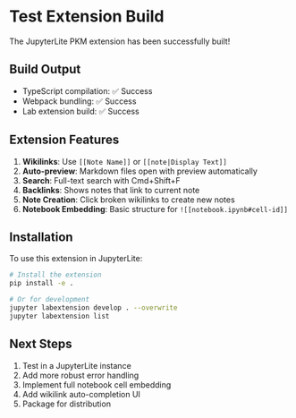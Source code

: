 # Test Extension Build

The JupyterLite PKM extension has been successfully built! 

## Build Output

- TypeScript compilation: ✅ Success
- Webpack bundling: ✅ Success
- Lab extension build: ✅ Success

## Extension Features

1. **Wikilinks**: Use `[[Note Name]]` or `[[note|Display Text]]`
2. **Auto-preview**: Markdown files open with preview automatically
3. **Search**: Full-text search with Cmd+Shift+F
4. **Backlinks**: Shows notes that link to current note
5. **Note Creation**: Click broken wikilinks to create new notes
6. **Notebook Embedding**: Basic structure for `![[notebook.ipynb#cell-id]]`

## Installation

To use this extension in JupyterLite:

```bash
# Install the extension
pip install -e .

# Or for development
jupyter labextension develop . --overwrite
jupyter labextension list
```

## Next Steps

1. Test in a JupyterLite instance
2. Add more robust error handling
3. Implement full notebook cell embedding
4. Add wikilink auto-completion UI
5. Package for distribution